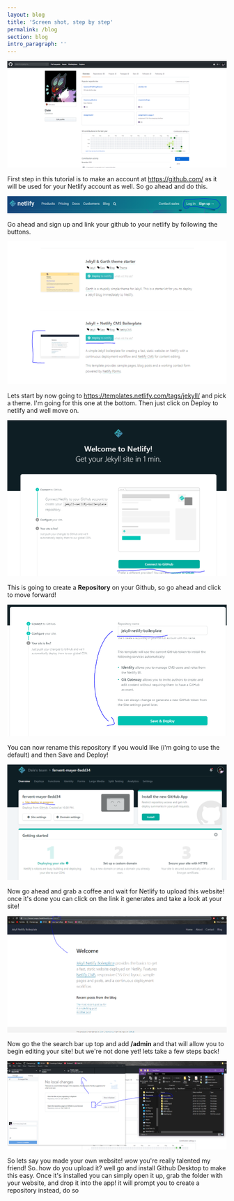 ```yaml
---
layout: blog
title: 'Screen shot, step by step'
permalink: /blog
section: blog
intro_paragraph: ''
---
```















![image 1](/assets/img/uploads/set1.png "step 1")

First step in this tutorial is to make an account at <https://github.com/> as it will be used for your Netlify account as well. So go ahead and do this.

![](/assets/img/uploads/set2.png)



Go ahead and sign up and link your github to your netlify by following the buttons.

![](/assets/img/uploads/set6.1.png)

Lets start by now going to <https://templates.netlify.com/tags/jekyll/> and pick a theme. I'm going for this one at the bottom. Then just click on Deploy to netlify and well move on.

![](/assets/img/uploads/set6.2.png)

This is going to create a **Repository** on your Github, so go ahead and click to move forward!

![](/assets/img/uploads/set6.3.png)

You can now rename this repository if you would like (i'm going to use the default) and then Save and Deploy!

![](/assets/img/uploads/set6.4.png)

Now go ahead and grab a coffee and wait for Netlify to upload this website! once it's done you can click on the link it generates and take a look at your site!

![](/assets/img/uploads/set6.5.png)

Now go the the search bar up top and add **/admin** and that will allow you to begin editing your site! but we're not done yet! lets take a few steps back!

![](/assets/img/uploads/set3.1.png)

So lets say you made your own website! wow you're really talented my friend! So..how do you upload it? well go and install Github Desktop to make this easy. Once it's installed you can simply open it up, grab the folder with your website, and drop it into the app! it will prompt you to create a repository instead, do so
